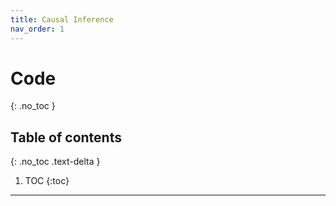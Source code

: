 ```yaml
---
title: Causal Inference
nav_order: 1
---
```


# Code
{: .no_toc }

## Table of contents
{: .no_toc .text-delta }

1. TOC
{:toc}

---
